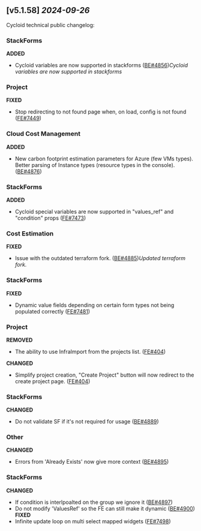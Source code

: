 ## [v5.1.58] _2024-09-26_

Cycloid technical public changelog:

### StackForms
**ADDED**
- Cycloid variables are now supported in stackforms ([BE#4856])*Cycloid variables are now supported in stackforms*
### Project
**FIXED**
- Stop redirecting to not found page when, on load, config is not found ([FE#7449])

### Cloud Cost Management
**ADDED**
- New carbon footprint estimation parameters for Azure (few VMs types). Better parsing of Instance types (resource types in the console). ([BE#4876])
### StackForms
**ADDED**
- Cycloid special variables are now supported in "values_ref" and "condition" props ([FE#7473])

### Cost Estimation
**FIXED**
- Issue with the outdated terraform fork. ([BE#4885])*Updated terraform fork.*
### StackForms
**FIXED**
- Dynamic value fields depending on certain form types not being populated correctly ([FE#7481])

### Project
**REMOVED**
- The ability to use InfraImport from the projects list. ([FE#404])

**CHANGED**
- Simplify project creation, "Create Project" button will now redirect to the create project page. ([FE#404])

### StackForms
**CHANGED**
- Do not validate SF if it's not required for usage ([BE#4889])
### Other
**CHANGED**
- Errors from 'Already Exists' now give more context ([BE#4895])
### StackForms
**CHANGED**
- If condition is interlpoalted on the group we ignore it ([BE#4897])
- Do not modify 'ValuesRef' so the FE can still make it dynamic ([BE#4900])
**FIXED**
- Infinite update loop on multi select mapped widgets ([FE#7498])


[BE#4856]: https://github.com/cycloidio/youdeploy-http-api/pull/4856
[FE#7449]: https://github.com/cycloidio/youdeploy-frontend-web/pull/7449
[BE#4876]: https://github.com/cycloidio/youdeploy-http-api/pull/4876
[FE#7473]: https://github.com/cycloidio/youdeploy-frontend-web/pull/7473
[BE#4885]: https://github.com/cycloidio/youdeploy-http-api/pull/4885
[FE#7481]: https://github.com/cycloidio/youdeploy-frontend-web/pull/7481
[FE#404]: https://github.com/cycloidio/youdeploy-frontend-web/pull/404
[FE#404]: https://github.com/cycloidio/youdeploy-frontend-web/pull/404
[BE#4889]: https://github.com/cycloidio/youdeploy-http-api/pull/4889
[BE#4895]: https://github.com/cycloidio/youdeploy-http-api/pull/4895
[BE#4897]: https://github.com/cycloidio/youdeploy-http-api/pull/4897
[BE#4900]: https://github.com/cycloidio/youdeploy-http-api/pull/4900
[FE#7498]: https://github.com/cycloidio/youdeploy-frontend-web/pull/7498
